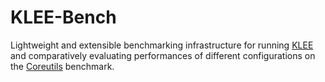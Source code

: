 # KLEE-Bench

Lightweight and extensible benchmarking infrastructure for running [KLEE](https://klee-se.org/) and comparatively evaluating performances of different configurations on the [Coreutils](https://www.gnu.org/software/coreutils/) benchmark.
